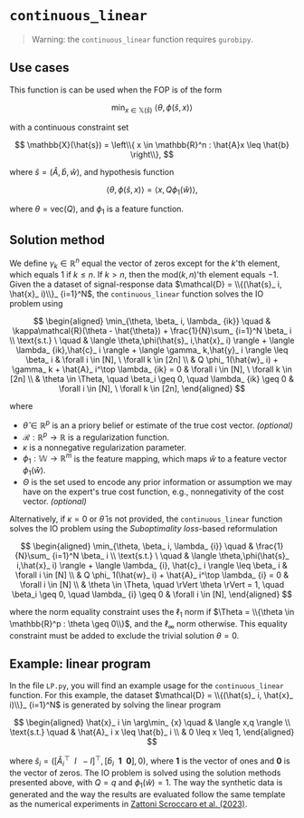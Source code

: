 # `continuous_linear`

>Warning: the `continuous_linear` function requires `gurobipy`.

## Use cases

This function is can be used when the FOP is of the form

$$
\min_ {x \in \mathbb{X}(\hat{s})} \ \langle \theta, \phi(\hat{s}, x)\rangle 
$$

with a continuous constraint set

$$
\mathbb{X}(\hat{s}) = \left\\{ x \in \mathbb{R}^n : \hat{A}x \leq \hat{b} \right\\},
$$

where $\hat{s} = (\hat{A}, \hat{b}, \hat{w})$, and hypothesis function

$$
\langle \theta,\phi(\hat{s}, x) \rangle = \langle x,Q \phi_ 1(\hat{w}) \rangle,
$$

where $\theta = \text{vec}(Q)$, and $\phi_ 1$ is a feature function.

## Solution method

We define $\gamma_ k \in \mathbb{R}^n$ equal the vector of zeros except for the $k$'th element, which equals $1$ if $k \leq n$. If $k > n$, then the $\text{mod}(k,n)$'th element equals $-1$. Given the a dataset of signal-response data $\mathcal{D} = \\{(\hat{s}_ i, \hat{x}_ i)\\}_ {i=1}^N$,  the `continuous_linear` function solves the IO problem using

$$
\begin{aligned}
\min_{\theta, \beta_ i, \lambda_ {ik}} \quad & \kappa\mathcal{R}(\theta - \hat{\theta}) + \frac{1}{N}\sum_ {i=1}^N \beta_ i  \\
\text{s.t.} \ \quad & \langle \theta,\phi(\hat{s}_ i,\hat{x}_ i) \rangle  + \langle \lambda_ {ik},\hat{c}_ i \rangle + \langle \gamma_ k,\hat{y}_ i \rangle  \leq \beta_ i & \forall i \in [N], \ \forall k \in [2n] \\
& Q \phi_ 1(\hat{w}_ i) + \gamma_ k + \hat{A}_ i^\top \lambda_ {ik} = 0 & \forall i \in [N], \ \forall k \in [2n] \\
& \theta \in \Theta, \quad \beta_i \geq 0, \quad \lambda_ {ik} \geq 0 & \forall i \in [N], \ \forall k \in [2n],
\end{aligned}
$$

where
- $\hat{\theta} \in \mathbb{R}^p$ is an a priory belief or estimate of the true cost vector. *(optional)*
- $\mathcal{R} : \mathbb{R}^p \to \mathbb{R}$ is a regularization function.
- $\kappa$ is a nonnegative regularization parameter.
- $\phi_ 1: \mathbb{W} \to \mathbb{R}^m$ is the feature mapping, which maps $\hat{w}$ to a feature vector $\phi_ 1(\hat{w})$.
- $\Theta$ is the set used to encode any prior information or assumption we may have on the expert's true cost function, e.g., nonnegativity of the cost vector. *(optional)*

Alternatively, if $\kappa=0$ or $\hat{\theta}$ is not provided, the `continuous_linear` function solves the IO problem using the *Suboptimality loss*-based reformulation

$$
\begin{aligned}
\min_{\theta, \beta_ i, \lambda_ {i}} \quad & \frac{1}{N}\sum_ {i=1}^N \beta_ i  \\
\text{s.t.} \ \quad & \langle \theta,\phi(\hat{s}_ i,\hat{x}_ i) \rangle  + \langle \lambda_ {i}, \hat{c}_ i \rangle  \leq \beta_ i & \forall i \in [N] \\
& Q \phi_ 1(\hat{w}_ i) + \hat{A}_ i^\top \lambda_ {i} = 0 & \forall i \in [N] \\
& \theta \in \Theta, \quad \rVert \theta \rVert = 1, \quad \beta_i \geq 0, \quad \lambda_ {i} \geq 0 & \forall i \in [N],
\end{aligned}
$$

where the norm equality constraint uses the $\ell_ 1$ norm if $\Theta = \\{\theta \in \mathbb{R}^p : \theta \geq 0\\}$, and the $\ell_ \infty$ norm otherwise. This equality constraint must be added to exclude the trivial solution $\theta = 0$.

## Example: linear program

In the file `LP.py`, you will find an example usage for the `continuous_linear` function. For this example, the dataset $\mathcal{D} = \\{(\hat{s}_ i, \hat{x}_ i)\\}_ {i=1}^N$ is generated by solving the linear program

$$
\begin{aligned}
\hat{x}_ i \in \arg\min_ {x} \quad &  \langle x,q \rangle \\
\text{s.t.} \quad & \hat{A}_ i x \leq \hat{b}_ i \\
& 0 \leq x \leq 1,
\end{aligned}
$$

where $\hat{s}_ i = ([\hat{A}_ i^\top \ \ I \ \ -I]^\top, [\hat{b}_ i \ \ \mathbf{1} \ \ \mathbf{0}], 0)$, where $\mathbf{1}$ is the vector of ones and $\mathbf{0}$ is the vector of zeros. The IO problem is solved using the solution methods presented above, with $Q=q$ and $\phi_ 1(\hat{w}) = 1$. The way the synthetic data is generated and the way the results are evaluated follow the same template as the numerical experiments in [Zattoni Scroccaro et al. (2023)](https://arxiv.org/abs/2305.07730).